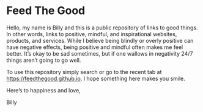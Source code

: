 # Feed The Good

Hello, my name is Billy and this is a public repository of links to good things. In other words, links to positive, mindful, and inspirational websites, products, and services. While I believe being blindly or overly positive can have negative effects, being positive and mindful often makes me feel better. It’s okay to be sad sometimes, but if one wallows in negativity 24/7 things aren’t going to go well.

To use this repository simply search or go to the recent tab at https://feedthegood.github.io. I hope something here makes you smile.

Here’s to happiness and love,

Billy

